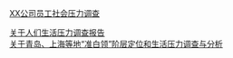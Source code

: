 [XX公司员工社会压力调查](http://www.docin.com/p-704460689.html)

[关于人们生活压力调查报告](http://www.docin.com/p-377847644.html)<br>
[关于青岛、上海等地“准白领”阶层定位和生活压力调查与分析](https://wenku.baidu.com/view/fada1f1f4afe04a1b171de8f.html)<br>
